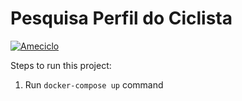 # Pesquisa Perfil do Ciclista
[![Ameciclo](https://circleci.com/gh/Ameciclo/perfil_do_ciclista.svg?style=svg)](https://github.com/Ameciclo/perfil_do_ciclista)

Steps to run this project:

1. Run `docker-compose up` command
